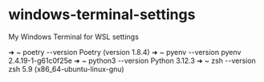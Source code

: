 # windows-terminal-settings
My Windows Terminal for WSL settings

➜  ~ poetry --version
Poetry (version 1.8.4)
➜  ~ pyenv --version
pyenv 2.4.19-1-g61c0f25e
➜  ~ python3 --version
Python 3.12.3
➜  ~ zsh --version
zsh 5.9 (x86_64-ubuntu-linux-gnu)

